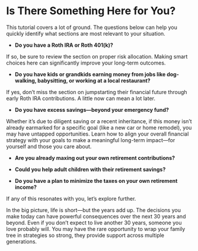 # Is There Something Here for You?

This tutorial covers a lot of ground. The questions below can help you quickly identify what sections are most relevant to your situation.

* **Do you have a Roth IRA or Roth 401(k)?**

If so, be sure to review the section on proper risk allocation. Making smart choices here can significantly improve your long-term outcomes.

* **Do you have kids or grandkids earning money from jobs like dog-walking, babysitting, or working at a local restaurant?**

If yes, don’t miss the section on jumpstarting their financial future through early Roth IRA contributions. A little now can mean a lot later.

* **Do you have excess savings—beyond your emergency fund?**

Whether it’s due to diligent saving or a recent inheritance, if this money isn’t already earmarked for a specific goal (like a new car or home remodel), you may have untapped opportunities. Learn how to align your overall financial strategy with your goals to make a meaningful long-term impact—for yourself and those you care about.

* **Are you already maxing out your own retirement contributions?**

* **Could you help adult children with their retirement savings?**

* **Do you have a plan to minimize the taxes on your own retirement income?**

If any of this resonates with you, let’s explore further.

In the big picture, life is short—but the years add up. The decisions you make today can have powerful consequences over the next 30 years and beyond. Even if you don’t expect to live another 30 years, someone you love probably will. You may have the rare opportunity to wrap your family tree in strategies so strong, they provide support across multiple generations.
